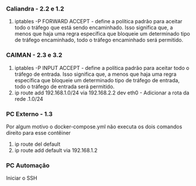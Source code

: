 ### Caliandra - 2.2 e 1.2 ###
1) iptables -P FORWARD ACCEPT - define a política padrão para aceitar todo o tráfego que está sendo encaminhado. Isso significa que, a menos que haja uma regra específica que bloqueie um determinado tipo de tráfego encaminhado, todo o tráfego encaminhado será permitido.

### CAIMAN - 2.3 e 3.2 ###
1) iptables -P INPUT ACCEPT - define a política padrão para aceitar todo o tráfego de entrada. Isso significa que, a menos que haja uma regra específica que bloqueie um determinado tipo de tráfego de entrada, todo o tráfego de entrada será permitido.
2) ip route add 192.168.1.0/24 via 192.168.2.2 dev eth0 - Adicionar a rota da rede .1.0/24

### PC Externo - 1.3 ###
Por algum motivo o docker-compose.yml não executa os dois comandos direito para esse contêiner
1) ip route del default
2) ip route add default via 192.168.1.2

### PC Automação ###
Iniciar o SSH